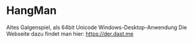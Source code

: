 # HangMan
Altes Galgenspiel, als 64bit Unicode Windows-Desktop-Anwendung
Die Webseite dazu findet man hier: https://der.dast.me
